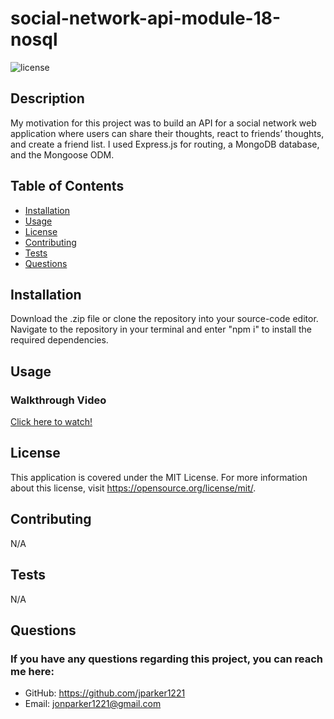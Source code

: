 # social-network-api-module-18-nosql

![license](https://img.shields.io/badge/license-MIT-green)

## Description

My motivation for this project was to build an API for a social network web application where users can share their thoughts, react to friends’ thoughts, and create a friend list. I used Express.js for routing, a MongoDB database, and the Mongoose ODM.

## Table of Contents

- [Installation](#installation)
- [Usage](#usage)
- [License](#license)
- [Contributing](#contributing)
- [Tests](#tests)
- [Questions](#questions)

## Installation

Download the .zip file or clone the repository into your source-code editor. Navigate to the repository in your terminal and enter "npm i" to install the required dependencies.

## Usage

### Walkthrough Video
[Click here to watch!](https://drive.google.com/file/d/10Z4TYVUTE446nquyp0VHRg2HWsqLGq5N/view)

## License

This application is covered under the MIT License. For more information about this license, visit https://opensource.org/license/mit/.

## Contributing

N/A

## Tests

N/A

## Questions

### If you have any questions regarding this project, you can reach me here:

- GitHub: https://github.com/jparker1221
- Email: jonparker1221@gmail.com